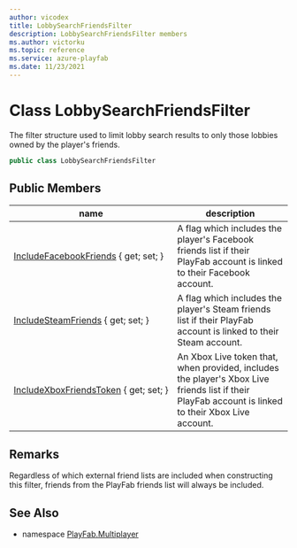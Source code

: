```yaml
---
author: vicodex
title: LobbySearchFriendsFilter
description: LobbySearchFriendsFilter members
ms.author: victorku
ms.topic: reference
ms.service: azure-playfab
ms.date: 11/23/2021
---
```


# Class LobbySearchFriendsFilter

The filter structure used to limit lobby search results to only those lobbies owned by the player's friends.

```csharp
public class LobbySearchFriendsFilter
```

## Public Members

| name | description |
| --- | --- |
| [IncludeFacebookFriends](LobbySearchFriendsFilter/IncludeFacebookFriends.md) { get; set; } | A flag which includes the player's Facebook friends list if their PlayFab account is linked to their Facebook account. |
| [IncludeSteamFriends](LobbySearchFriendsFilter/IncludeSteamFriends.md) { get; set; } | A flag which includes the player's Steam friends list if their PlayFab account is linked to their Steam account. |
| [IncludeXboxFriendsToken](LobbySearchFriendsFilter/IncludeXboxFriendsToken.md) { get; set; } | An Xbox Live token that, when provided, includes the player's Xbox Live friends list if their PlayFab account is linked to their Xbox Live account. |

## Remarks

Regardless of which external friend lists are included when constructing this filter, friends from the PlayFab friends list will always be included.

## See Also

* namespace [PlayFab.Multiplayer](../PlayFabMultiplayerSDK.md)
